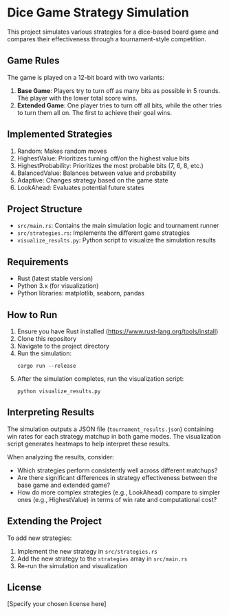 # Dice Game Strategy Simulation

This project simulates various strategies for a dice-based board game and compares their effectiveness through a tournament-style competition.

## Game Rules

The game is played on a 12-bit board with two variants:

1. **Base Game**: Players try to turn off as many bits as possible in 5 rounds. The player with the lower total score wins.
2. **Extended Game**: One player tries to turn off all bits, while the other tries to turn them all on. The first to achieve their goal wins.

## Implemented Strategies

1. Random: Makes random moves
2. HighestValue: Prioritizes turning off/on the highest value bits
3. HighestProbability: Prioritizes the most probable bits (7, 6, 8, etc.)
4. BalancedValue: Balances between value and probability
5. Adaptive: Changes strategy based on the game state
6. LookAhead: Evaluates potential future states

## Project Structure

- `src/main.rs`: Contains the main simulation logic and tournament runner
- `src/strategies.rs`: Implements the different game strategies
- `visualize_results.py`: Python script to visualize the simulation results

## Requirements

- Rust (latest stable version)
- Python 3.x (for visualization)
- Python libraries: matplotlib, seaborn, pandas

## How to Run

1. Ensure you have Rust installed (https://www.rust-lang.org/tools/install)
2. Clone this repository
3. Navigate to the project directory
4. Run the simulation:
   ```
   cargo run --release
   ```
5. After the simulation completes, run the visualization script:
   ```
   python visualize_results.py
   ```

## Interpreting Results

The simulation outputs a JSON file (`tournament_results.json`) containing win rates for each strategy matchup in both game modes. The visualization script generates heatmaps to help interpret these results.

When analyzing the results, consider:
- Which strategies perform consistently well across different matchups?
- Are there significant differences in strategy effectiveness between the base game and extended game?
- How do more complex strategies (e.g., LookAhead) compare to simpler ones (e.g., HighestValue) in terms of win rate and computational cost?

## Extending the Project

To add new strategies:
1. Implement the new strategy in `src/strategies.rs`
2. Add the new strategy to the `strategies` array in `src/main.rs`
3. Re-run the simulation and visualization

## License

[Specify your chosen license here]